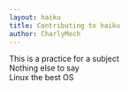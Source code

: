 ```yaml
---
layout: haiku
title: Contributing to haiku
author: CharlyMech
---
```


This is a practice for a subject<br>
Nothing else to say<br>
Linux the best OS<br>
